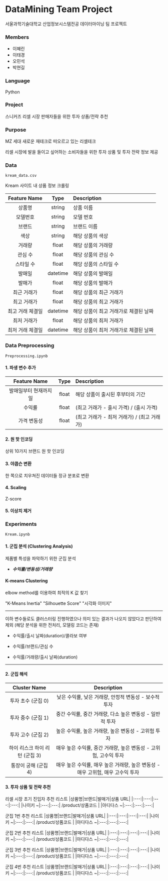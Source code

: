 # DataMining Team Project 
서울과학기술대학교 산업정보시스템전공 데이터마이닝 팀 프로젝트

### Members
- 이혜린
- 이태경
- 오민석
- 박현길

### Language
Python 

### Project
스니커즈 리셀 시장 판매자들을 위한 투자 상품/전략 추천

### Purpose 
MZ 세대 새로운 재테크로 떠오르고 있는 리셀테크

리셀 시장에 발을 들이고 싶어하는 소비자들을 위한 투자 상품 및 투자 전략 정보 제공

### Data
````
kream_data.csv
````
Kream 사이트 내 상품 정보 크롤링

|Feature Name|Type|Description|
|:---:|:---:|:---|
|상품명|string|상품 이름|
|모델번호|string|모델 번호|
|브랜드|string|브랜드 이름|
|색상|string|해당 상품의 색상|
|거래량|float|해당 상품의 거래량|
|관심 수|float|해당 상품의 관심 수|
|스타일 수|float|해당 상품의 스타일 수|
|발매일|datetime|해당 상품의 발매일|
|발매가|float|해당 상품의 발매가|
|최근 거래가|float|해당 상품의 최근 거래가|
|최고 거래가|float|해당 상품의 최고 거래가|
|최고 거래 체결일|datetime|해당 상품이 최고 거래가로 체결된 날짜|
|최저 거래가|float|해당 상품의 최저 거래가|
|최저 거래 체결일|datetime|해당 상품이 최저 거래가로 체결된 날짜|

### Data Preprocessing

````
Preprocessing.ipynb
````

#### 1. 파생 변수 추가
|Feature Name|Type|Description|
|:---:|:---:|:---|
|발매일부터 현재까지 일|float|해당 상품이 출시된 후부터의 기간|
|수익률|float|(최고 거래가 - 출시 가격) / (출시 가격)|
|가격 변동성|float|(최고 거래가 - 최저 거래가) / (최고 거래가)|

#### 2. 원 핫 인코딩
상위 10가지 브랜드 원 핫 인코딩

#### 3. 야콥슨 변환
한 쪽으로 치우쳐진 데이터들 정규 분포로 변환

#### 4. Scaling
Z-score

#### 5. 이상치 제거

### Experiments

````
Kream.ipynb
````


#### 1. 군집 분석 (Clustering Analysis)
제품별 특성을 파악하기 위한 군집 분석


- ***수익률/변동성/거래량***
  
#### K-means Clustering
elbow method를 이용하여 최적의 K 값 찾기

"K-Means Inertia"
"Silhouette Score"
"시각화 이미지"


---
이하 변수들로도 클러스터링 진행하였으나 의미 있는 결과가 나오지 않았다고 판단하여 제외 (해당 분석을 위한 전처리, 모델링 코드는 존재)

- 수익률/출시 날짜(duration)/콜라보 여부
  
- 수익률/브랜드/관심 수
  
- 수익률/거래량/출시 날짜(duration)
---

#### 2. 군집 해석
|Cluster Name|Description|
|:---:|:---:|
|투자 초수 (군집 0)|낮은 수익률, 낮은 거래량, 안정적 변동성 - 보수적 투자|
|투자 중수 (군집 1)|중간 수익률, 중간 거래량, 다소 높은 변동성 - 일반적 투자|
|투자 고수 (군집 2)|높은 수익률, 높은 거래량, 높은 변동성 - 고위험 투자|
|하이 리스크 하이 리턴 (군집 3)|매우 높은 수익률, 중간 거래량, 높은 변동성 - 고위험, 고수익 투자|
|통장이 궁해 (군집 4)|매우 높은 수익률, 매우 높은 거래량, 높은 변동성 - 매우 고위험, 매우 고수익 투자|

#### 3. 투자 상품 및 전략 추천 

리셀 시장 초기 진입자 추천 리스트
|상품명|브랜드|발매가|상품 URL|
|:---:|:---:|:---:|:---:|
|나이키 ~|:---:|:---:| /product/상품코드 |
|아디다스 ~|:---:|:---:|:---:|

군집 1번 추천 리스트
|상품명|브랜드|발매가|상품 URL|
|:---:|:---:|:---:|:---:|
|나이키 ~|:---:|:---:| /product/상품코드 |
|아디다스 ~|:---:|:---:|:---:|

군집 2번 추천 리스트
|상품명|브랜드|발매가|상품 URL|
|:---:|:---:|:---:|:---:|
|나이키 ~|:---:|:---:| /product/상품코드 |
|아디다스 ~|:---:|:---:|:---:|

군집 3번 추천 리스트
|상품명|브랜드|발매가|상품 URL|
|:---:|:---:|:---:|:---:|
|나이키 ~|:---:|:---:| /product/상품코드 |
|아디다스 ~|:---:|:---:|:---:|

군집 4번 추천 리스트
|상품명|브랜드|발매가|상품 URL|
|:---:|:---:|:---:|:---:|
|나이키 ~|:---:|:---:| /product/상품코드 |
|아디다스 ~|:---:|:---:|:---:|

